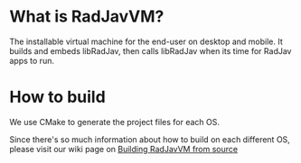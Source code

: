 # What is RadJavVM?
The installable virtual machine for the end-user on desktop and mobile. It builds and embeds libRadJav, then calls libRadJav when its time for RadJav apps to run.

# How to build
We use CMake to generate the project files for each OS.

Since there's so much information about how to build on each different OS, please visit our wiki page on [Building RadJavVM from source](https://github.com/FogChainInc/RadJav/wiki#building-radjav-vm-from-source)